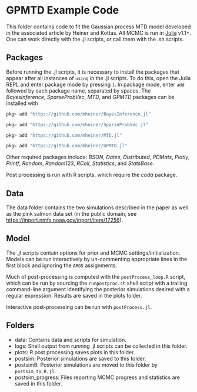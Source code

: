 # GPMTD Example Code

This folder contains code to fit the Gaussian process MTD model developed in the associated article by Heiner and Kottas. All MCMC is run in [Julia](https://julialang.org/) v1.1+. One can work directly with the .jl scripts, or call them with the .sh scripts.

## Packages

Before running the .jl scripts, it is necessary to install the packages that appear after all instances of `using` in the .jl scripts. To do this, open the Julia REPL and enter package mode by pressing `]`. In package mode, enter `add` followed by each package name, separated by spaces. The *BayesInference*, *SparseProbVec*, *MTD*, and *GPMTD* packages can be installed with

```julia
pkg> add "https://github.com/mheiner/BayesInference.jl"

pkg> add "https://github.com/mheiner/SparseProbVec.jl"

pkg> add "https://github.com/mheiner/MTD.jl"

pkg> add "https://github.com/mheiner/GPMTD.jl"
```
Other required packages include: *BSON*, *Dates*, *Distributed*, *PDMats*, *Plotly*, *Printf*, *Random*, *Random123*, *RCall*, *Statistics*, and *StatsBase*.

Post processing is run with R scripts, which require the *coda* package.

## Data

The data folder contains the two simulations described in the paper as well as the pink salmon data set (in the public domain, see <https://inport.nmfs.noaa.gov/inport/item/17256>).

## Model

The .jl scripts contain options for prior and MCMC settings/initialization. Models can be run interactively by un-commenting appropriate lines in the first block and ignoring the `ARGS` assignments.

Much of post-processing is computed with the `postProcess_loop.R` script, which can be run by sourcing the `runpostproc.sh` shell script with a trailing command-line argument identifying the posterior simulations desired with a regular expression. Results are saved in the plots folder.

Interactive post-processing can be run with `postProcess.jl`.

## Folders

- data: Contains data and scripts for simulation.
- logs: Shell output from running .jl scripts can be collected in this folder.
- plots: R post processing saves plots in this folder.
- postsim: Posterior simulations are saved to this folder.
- postsimB: Posterior simulations are moved to this folder by `postsim_to_R.jl`.
- postsim_progress: Files reporting MCMC progress and statistics are saved in this folder.

